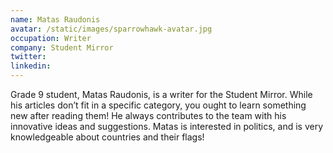 ```yaml
---
name: Matas Raudonis
avatar: /static/images/sparrowhawk-avatar.jpg
occupation: Writer
company: Student Mirror
twitter:
linkedin:
---
```


Grade 9 student, Matas Raudonis, is a writer for the Student Mirror. While his articles don’t fit in a specific category, you ought to learn something new after reading them! He always contributes to the team with his innovative ideas and suggestions. Matas is interested in politics, and is very knowledgeable about countries and their flags!
